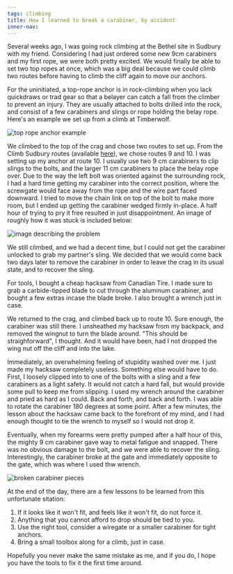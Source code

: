 ```yaml
---
tags: climbing
title: How I learned to break a carabiner, by accident
inner-nav: 
---
```

Several weeks ago, I was going rock climbing at the Bethel site in 
Sudbury with my friend. Considering I had just ordered some new
9cm carabiners and my first rope, we were both pretty excited. We
would finally be able to set two top ropes at once, which was a big
deal because we could climb two routes before having to climb the
cliff again to move our anchors.

For the uninitiated, a top-rope anchor is in rock-climbing when 
you lack quickdraws or trad gear so that a belayer can catch a 
fall from the climber to prevent an injury. They are usually attached
to bolts drilled into the rock, and consist of a few carabiners and
slings or rope holding the belay rope. Here's an example we set up
from a climb at Timberwolf.

![top rope anchor example]({{site.url}}/assets/images/projects/carabiner-story/anchor.jpg)

We climbed to the top of the crag and chose two routes to set up.
From the Climb Sudbury routes (available [here](https://www.climbsudbury.com/bethel)), 
we chose routes 9 and 10. I was setting up my anchor at route 10.
I usually use two 9 cm carabiners to clip slings to the bolts,
and the larger 11 cm carabiners to place the belay rope over.
Due to the way the left bolt was oriented against the surrounding
rock, I had a hard time getting my carabiner into the correct
position, where the screwgate would face away from the rope
and the wire part faced downward. I tried to move the chain link
on top of the bolt to make more room, but I ended up getting
the carabiner wedged firmly in-place. A half hour of trying to
pry it free resulted in just disappointment. An image of roughly how
it was stuck is included below:

![image describing the problem]({{site.url}}/assets/images/projects/carabiner-story/problem.png)

We still climbed, and we had a decent time, but I could not get
the carabiner unlocked to grab my partner's sling. We decided that
we would come back two days later to remove the carabiner in order
to leave the crag in its usual state, and to recover the sling.

For tools, I bought a cheap hacksaw from Canadian Tire. I made sure to
grab a carbide-tipped blade to cut through the aluminum carabiner, and
bought a few extras incase the blade broke. I also brought a wrench just in case.

We returned to the crag, and climbed back up to route 10. Sure enough,
the carabiner was still there. I unsheathed my hacksaw from my backpack,
and removed the wingnut to turn the blade around. "This should be straighforward",
I thought. And it would have been, had I not dropped the wing nut off the cliff
and into the lake.

Immediately, an overwhelming feeling of stupidity washed over me. I just made
my hacksaw completely useless. Something else would have to do. First, I loosely
clipped into to one of the bolts with a sling and a few carabiners as a light safety.
It would not catch a hard fall, but would provide some pull to keep me from slipping.
I used my wrench around the carabiner and pried as hard as I could. Back and forth,
and back and forth. I was able to rotate the carabiner 180 degrees at some point.
After a few minutes, the lesson about the hacksaw came back to the forefront of my
mind, and I had enough thought to tie the wrench to myself so I would not drop it.

Eventually, when my forearms were pretty pumped after a half hour of this, the
mighty 9 cm carabiner gave way to metal fatigue and snapped. There was no 
obvious damage to the bolt, and we were able to recover the sling. Interestingly,
the carabiner broke at the gate and immediately opposite to the gate, which was
where I used thw wrench.

![broken carabiner pieces]({{site.url}}/assets/images/projects/carabiner-story/broken.jpg)

At the end of the day, there are a few lessons to be learned from this unfortunate
sitation:

1. If it looks like it won't fit, and feels like it won't fit, do not force it.
2. Anything that you cannot afford to drop should be tied to you.
3. Use the right tool, consider a wiregate or a smaller carabiner for tight anchors.
4. Bring a small toolbox along for a climb, just in case.

Hopefully you never make the same mistake as me, and if you do, I hope you have the tools
to fix it the first time around.